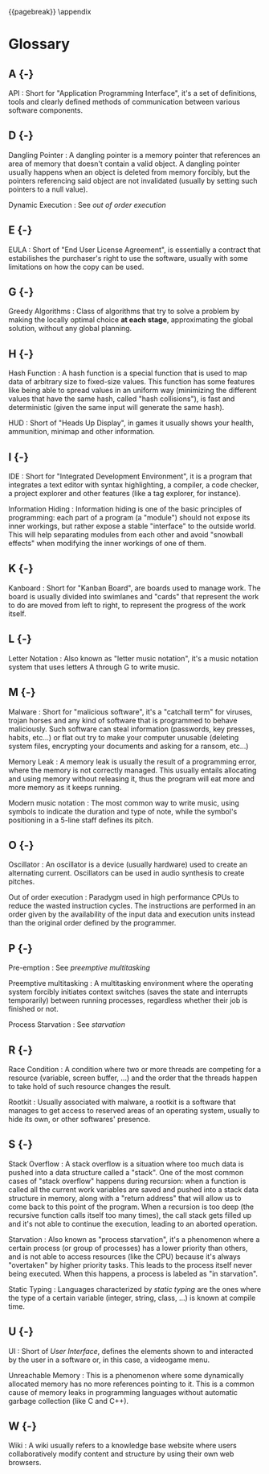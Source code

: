 {{pagebreak}}
\appendix

Glossary
========

A {-}
-----

API
: Short for "Application Programming Interface", it's a set of definitions, tools and clearly defined methods of communication between various software components.

D {-}
-----

Dangling Pointer
: A dangling pointer is a memory pointer that references an area of memory that doesn't contain a valid object. A dangling pointer usually happens when an object is deleted from memory forcibly, but the pointers referencing said object are not invalidated (usually by setting such pointers to a null value).

Dynamic Execution
: See *out of order execution*

E {-}
-----

EULA
: Short of "End User License Agreement", is essentially a contract that estabilishes the purchaser's right to use the software, usually with some limitations on how the copy can be used.

G {-}
-----

Greedy Algorithms
: Class of algorithms that try to solve a problem by making the locally optimal choice **at each stage**, approximating the global solution, without any global planning.

H {-}
-----

Hash Function
: A hash function is a special function that is used to map data of arbitrary size to fixed-size values. This function has some features like being able to spread values in an uniform way (minimizing the different values that have the same hash, called "hash collisions"), is fast and deterministic (given the same input will generate the same hash).

HUD
: Short of "Heads Up Display", in games it usually shows your health, ammunition, minimap and other information.

I {-}
-----

IDE
: Short for "Integrated Development Environment", it is a program that integrates a text editor with syntax highlighting, a compiler, a code checker, a project explorer and other features (like a tag explorer, for instance).

Information Hiding
: Information hiding is one of the basic principles of programming: each part of a program (a "module") should not expose its inner workings, but rather expose a stable "interface" to the outside world. This will help separating modules from each other and avoid "snowball effects" when modifying the inner workings of one of them.

K {-}
-----

Kanboard
: Short for "Kanban Board", are boards used to manage work. The board is usually divided into swimlanes and "cards" that represent the work to do are moved from left to right, to represent the progress of the work itself.

L {-}
-----

Letter Notation
: Also known as "letter music notation", it's a music notation system that uses letters A through G to write music.

M {-}
-----

Malware
: Short for "malicious software", it's a "catchall term" for viruses, trojan horses and any kind of software that is programmed to behave maliciously. Such software can steal information (passwords, key presses, habits, etc...) or flat out try to make your computer unusable (deleting system files, encrypting your documents and asking for a ransom, etc...)

Memory Leak
: A memory leak is usually the result of a programming error, where the memory is not correctly managed. This usually entails allocating and using memory without releasing it, thus the program will eat more and more memory as it keeps running.

Modern music notation
: The most common way to write music, using symbols to indicate the duration and type of note, while the symbol's positioning in a 5-line staff defines its pitch.

O {-}
-----

Oscillator
: An oscillator is a device (usually hardware) used to create an alternating current. Oscillators can be used in audio synthesis to create pitches.

Out of order execution
: Paradygm used in high performance CPUs to reduce the wasted instruction cycles. The instructions are performed in an order given by the availability of the input data and execution units instead than the original order defined by the programmer.

P {-}
-----

Pre-emption
: See *preemptive multitasking*


Preemptive multitasking
: A multitasking environment where the operating system forcibly initiates context switches (saves the state and interrupts temporarily) between running processes, regardless whether their job is finished or not.

Process Starvation
: See *starvation*


R {-}
-----

Race Condition
: A condition where two or more threads are competing for a resource (variable, screen buffer, ...) and the order that the threads happen to take hold of such resource changes the result.

Rootkit
: Usually associated with malware, a rootkit is a software that manages to get access to reserved areas of an operating system, usually to hide its own, or other softwares' presence.

S {-}
-----

Stack Overflow
: A stack overflow is a situation where too much data is pushed into a data structure called a "stack". One of the most common cases of "stack overflow" happens during recursion: when a function is called all the current work variables are saved and pushed into a stack data structure in memory, along with a "return address" that will allow us to come back to this point of the program. When a recursion is too deep (the recursive function calls itself too many times), the call stack gets filled up and it's not able to continue the execution, leading to an aborted operation.

Starvation
: Also known as "process starvation", it's a phenomenon where a certain process (or group of processes) has a lower priority than others, and is not able to access resources (like the CPU) because it's always "overtaken" by higher priority tasks. This leads to the process itself never being executed. When this happens, a process is labeled as "in starvation".

Static Typing
: Languages characterized by *static typing* are the ones where the type of a certain variable (integer, string, class, ...) is known at compile time.

U {-}
-----

UI
: Short of *User Interface*, defines the elements shown to and interacted by the user in a software or, in this case, a videogame menu.

Unreachable Memory
: This is a phenomenon where some dynamically allocated memory has no more references pointing to it. This is a common cause of memory leaks in programming languages without automatic garbage collection (like C and C++).

W {-}
-----

Wiki
: A wiki usually refers to a knowledge base website where users collaboratively modify content and structure by using their own web browsers.
